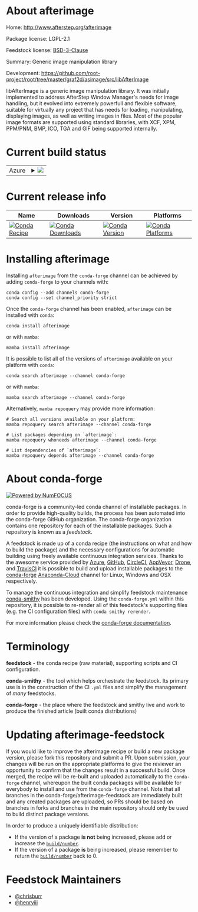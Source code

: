 About afterimage
================

Home: http://www.afterstep.org/afterimage

Package license: LGPL-2.1

Feedstock license: [BSD-3-Clause](https://github.com/conda-forge/afterimage-feedstock/blob/main/LICENSE.txt)

Summary: Generic image manipulation library

Development: https://github.com/root-project/root/tree/master/graf2d/asimage/src/libAfterImage

libAfterImage is a generic image manipulation library. It was initially
implemented to address AfterStep Window Manager's needs for image handling,
but it evolved into extremely powerfull and flexible software, suitable for
virtually any project that has needs for loading, manipulating, displaying
images, as well as writing images in files. Most of the popular image
formats are supported using standard libraries, with XCF, XPM, PPM/PNM,
BMP, ICO, TGA and GIF being supported internally.


Current build status
====================


<table>
    
  <tr>
    <td>Azure</td>
    <td>
      <details>
        <summary>
          <a href="https://dev.azure.com/conda-forge/feedstock-builds/_build/latest?definitionId=2615&branchName=main">
            <img src="https://dev.azure.com/conda-forge/feedstock-builds/_apis/build/status/afterimage-feedstock?branchName=main">
          </a>
        </summary>
        <table>
          <thead><tr><th>Variant</th><th>Status</th></tr></thead>
          <tbody><tr>
              <td>linux_64</td>
              <td>
                <a href="https://dev.azure.com/conda-forge/feedstock-builds/_build/latest?definitionId=2615&branchName=main">
                  <img src="https://dev.azure.com/conda-forge/feedstock-builds/_apis/build/status/afterimage-feedstock?branchName=main&jobName=linux&configuration=linux%20linux_64_" alt="variant">
                </a>
              </td>
            </tr><tr>
              <td>linux_aarch64</td>
              <td>
                <a href="https://dev.azure.com/conda-forge/feedstock-builds/_build/latest?definitionId=2615&branchName=main">
                  <img src="https://dev.azure.com/conda-forge/feedstock-builds/_apis/build/status/afterimage-feedstock?branchName=main&jobName=linux&configuration=linux%20linux_aarch64_" alt="variant">
                </a>
              </td>
            </tr><tr>
              <td>linux_ppc64le</td>
              <td>
                <a href="https://dev.azure.com/conda-forge/feedstock-builds/_build/latest?definitionId=2615&branchName=main">
                  <img src="https://dev.azure.com/conda-forge/feedstock-builds/_apis/build/status/afterimage-feedstock?branchName=main&jobName=linux&configuration=linux%20linux_ppc64le_" alt="variant">
                </a>
              </td>
            </tr><tr>
              <td>osx_64</td>
              <td>
                <a href="https://dev.azure.com/conda-forge/feedstock-builds/_build/latest?definitionId=2615&branchName=main">
                  <img src="https://dev.azure.com/conda-forge/feedstock-builds/_apis/build/status/afterimage-feedstock?branchName=main&jobName=osx&configuration=osx%20osx_64_" alt="variant">
                </a>
              </td>
            </tr><tr>
              <td>osx_arm64</td>
              <td>
                <a href="https://dev.azure.com/conda-forge/feedstock-builds/_build/latest?definitionId=2615&branchName=main">
                  <img src="https://dev.azure.com/conda-forge/feedstock-builds/_apis/build/status/afterimage-feedstock?branchName=main&jobName=osx&configuration=osx%20osx_arm64_" alt="variant">
                </a>
              </td>
            </tr>
          </tbody>
        </table>
      </details>
    </td>
  </tr>
</table>

Current release info
====================

| Name | Downloads | Version | Platforms |
| --- | --- | --- | --- |
| [![Conda Recipe](https://img.shields.io/badge/recipe-afterimage-green.svg)](https://anaconda.org/conda-forge/afterimage) | [![Conda Downloads](https://img.shields.io/conda/dn/conda-forge/afterimage.svg)](https://anaconda.org/conda-forge/afterimage) | [![Conda Version](https://img.shields.io/conda/vn/conda-forge/afterimage.svg)](https://anaconda.org/conda-forge/afterimage) | [![Conda Platforms](https://img.shields.io/conda/pn/conda-forge/afterimage.svg)](https://anaconda.org/conda-forge/afterimage) |

Installing afterimage
=====================

Installing `afterimage` from the `conda-forge` channel can be achieved by adding `conda-forge` to your channels with:

```
conda config --add channels conda-forge
conda config --set channel_priority strict
```

Once the `conda-forge` channel has been enabled, `afterimage` can be installed with `conda`:

```
conda install afterimage
```

or with `mamba`:

```
mamba install afterimage
```

It is possible to list all of the versions of `afterimage` available on your platform with `conda`:

```
conda search afterimage --channel conda-forge
```

or with `mamba`:

```
mamba search afterimage --channel conda-forge
```

Alternatively, `mamba repoquery` may provide more information:

```
# Search all versions available on your platform:
mamba repoquery search afterimage --channel conda-forge

# List packages depending on `afterimage`:
mamba repoquery whoneeds afterimage --channel conda-forge

# List dependencies of `afterimage`:
mamba repoquery depends afterimage --channel conda-forge
```


About conda-forge
=================

[![Powered by
NumFOCUS](https://img.shields.io/badge/powered%20by-NumFOCUS-orange.svg?style=flat&colorA=E1523D&colorB=007D8A)](https://numfocus.org)

conda-forge is a community-led conda channel of installable packages.
In order to provide high-quality builds, the process has been automated into the
conda-forge GitHub organization. The conda-forge organization contains one repository
for each of the installable packages. Such a repository is known as a *feedstock*.

A feedstock is made up of a conda recipe (the instructions on what and how to build
the package) and the necessary configurations for automatic building using freely
available continuous integration services. Thanks to the awesome service provided by
[Azure](https://azure.microsoft.com/en-us/services/devops/), [GitHub](https://github.com/),
[CircleCI](https://circleci.com/), [AppVeyor](https://www.appveyor.com/),
[Drone](https://cloud.drone.io/welcome), and [TravisCI](https://travis-ci.com/)
it is possible to build and upload installable packages to the
[conda-forge](https://anaconda.org/conda-forge) [Anaconda-Cloud](https://anaconda.org/)
channel for Linux, Windows and OSX respectively.

To manage the continuous integration and simplify feedstock maintenance
[conda-smithy](https://github.com/conda-forge/conda-smithy) has been developed.
Using the ``conda-forge.yml`` within this repository, it is possible to re-render all of
this feedstock's supporting files (e.g. the CI configuration files) with ``conda smithy rerender``.

For more information please check the [conda-forge documentation](https://conda-forge.org/docs/).

Terminology
===========

**feedstock** - the conda recipe (raw material), supporting scripts and CI configuration.

**conda-smithy** - the tool which helps orchestrate the feedstock.
                   Its primary use is in the construction of the CI ``.yml`` files
                   and simplify the management of *many* feedstocks.

**conda-forge** - the place where the feedstock and smithy live and work to
                  produce the finished article (built conda distributions)


Updating afterimage-feedstock
=============================

If you would like to improve the afterimage recipe or build a new
package version, please fork this repository and submit a PR. Upon submission,
your changes will be run on the appropriate platforms to give the reviewer an
opportunity to confirm that the changes result in a successful build. Once
merged, the recipe will be re-built and uploaded automatically to the
`conda-forge` channel, whereupon the built conda packages will be available for
everybody to install and use from the `conda-forge` channel.
Note that all branches in the conda-forge/afterimage-feedstock are
immediately built and any created packages are uploaded, so PRs should be based
on branches in forks and branches in the main repository should only be used to
build distinct package versions.

In order to produce a uniquely identifiable distribution:
 * If the version of a package **is not** being increased, please add or increase
   the [``build/number``](https://docs.conda.io/projects/conda-build/en/latest/resources/define-metadata.html#build-number-and-string).
 * If the version of a package **is** being increased, please remember to return
   the [``build/number``](https://docs.conda.io/projects/conda-build/en/latest/resources/define-metadata.html#build-number-and-string)
   back to 0.

Feedstock Maintainers
=====================

* [@chrisburr](https://github.com/chrisburr/)
* [@henryiii](https://github.com/henryiii/)

